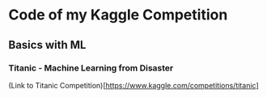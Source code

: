 # Code of my Kaggle Competition

## Basics with ML 

### Titanic - Machine Learning from Disaster
(Link to Titanic Competition)[https://www.kaggle.com/competitions/titanic]
